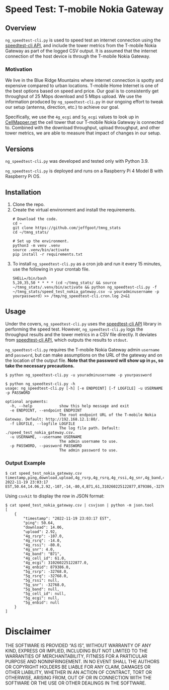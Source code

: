 # Speed Test: T-mobile Nokia Gateway
## Overview
`ng_speedtest-cli.py` is used to speed test an internet connection using the [speedtest-cli API](https://github.com/sivel/speedtest-cli), and include the tower metrics from the T-mobile Nokia Gateway as part of the logged CSV output. It is assumed that the internet connection of the host device is through the T-mobile Nokia Gateway.

### Motivation
We live in the Blue Ridge Mountains where internet connection is spotty and expensive compared to urban locations. T-mobile Home Internet is one of the best options based on speed and price. Our goal is to consistently get throughput of 25 Mbps download and 5 Mbps upload. We use the information produced by `ng_speedtest-cli.py` in our ongoing effort to tweak our setup (antenna, direction, etc.) to achieve our goal. 

Specifically, we use the ``4g_ecgi`` and ``5g_ecgi`` values to look up in [CellMapper.net](https://www.cellmapper.net/) the cell tower that our T-mobile Nokia Gateway is connected to. Combined with the download throughput, upload throughput, and other tower metrics, we are able to measure that impact of changes in our setup.

## Versions
`ng_speedtest-cli.py` was developed and tested only with Python 3.9. 

`ng_speedtest-cli.py` is deployed and runs on a Raspberry Pi 4 Model B with Raspberry Pi OS.

## Installation
1. Clone the repo.
2. Create the virtual environment and install the requirements.
   ```shell
   # Download the code.
   cd ~
   git clone https://github.com/jeffgoot/tmng_stats
   cd ~/tmng_stats/
   
   # Set up the environment.
   python3 -m venv .venv
   source .venv/bin/activate   
   pip install -r requirements.txt
   ```
3. To install `ng_speedtest-cli.py` as a cron job and run it every 15 minutes, use the following in your crontab file. 
   ```
   SHELL=/bin/bash
   5,20,35,50 * * * * (cd ~/tmng_stats/ && source ~/tmng_stats/.venv/bin/activate && python ng_speedtest-cli.py -f ~/tmng_stats/speed_test_nokia_gateway.csv -u youradminusername -p yourpassword) >> /tmp/ng_speedtest-cli.cron.log 2>&1
   ```

## Usage
Under the covers, `ng_speedtest-cli.py` uses the [speedtest-cli API](https://github.com/sivel/speedtest-cli) library in performing the speed test. However, `ng_speedtest-cli.py` logs the throughput results and the tower metrics in a CSV file directly. It deviates from [speedtest-cli API](https://github.com/sivel/speedtest-cli), which outputs the results to ``stdout``.

``ng_speedtest-cli.py`` requires the T-mobile Nokia Gateway admin ``username`` and ``password``, but can make assumptions on the URL of the gateway and on the location of the output file. **Note that the password will show up in `ps`, so take the necessary precautions.** 
```shell
$ python ng_speedtest-cli.py -u youradminusername -p yourpassword
```

```shell
$ python ng_speedtest-cli.py -h
usage: ng_speedtest-cli.py [-h] [-e ENDPOINT] [-f LOGFILE] -u USERNAME -p PASSWORD

optional arguments:
  -h, --help            show this help message and exit
  -e ENDPOINT, --endpoint ENDPOINT
                        The root endpoint URL of the T-mobile Nokia Gateway. Default: http://192.168.12.1:80/.
  -f LOGFILE, --logfile LOGFILE
                        The log file path. Default: ./speed_test_nokia_gateway.csv.
  -u USERNAME, --username USERNAME
                        The admin username to use.
  -p PASSWORD, --password PASSWORD
                        The admin password to use.
```
### Output Example
```shell
$ cat speed_test_nokia_gateway.csv
timestamp,ping,download,upload,4g_rsrp,4g_rsrq,4g_rssi,4g_snr,4g_band,4g_cell_id,4g_ecgi,4g_enbid,5g_rsrp,5g_rsrq,5g_rssi,5g_snr,5g_band,5g_cell_id,5g_ecgi,5g_enbid
2022-11-19 23:03:17 EST,50.64,14.06,2.92,-107,-14,-80,4,B71,61,310260225122877,879386,-32768,-32768,,-32768,,,,
```
Using ``csvkit`` to display the row in JSON format:
```shell
$ cat speed_test_nokia_gateway.csv | csvjson | python -m json.tool
[
    {
        "timestamp": "2022-11-19 23:03:17 EST",
        "ping": 50.64,
        "download": 14.06,
        "upload": 2.92,
        "4g_rsrp": -107.0,
        "4g_rsrq": -14.0,
        "4g_rssi": -80.0,
        "4g_snr": 4.0,
        "4g_band": "B71",
        "4g_cell_id": 61.0,
        "4g_ecgi": 310260225122877.0,
        "4g_enbid": 879386.0,
        "5g_rsrp": -32768.0,
        "5g_rsrq": -32768.0,
        "5g_rssi": null,
        "5g_snr": -32768.0,
        "5g_band": null,
        "5g_cell_id": null,
        "5g_ecgi": null,
        "5g_enbid": null
    }
]
```


# Disclaimer
THE SOFTWARE IS PROVIDED “AS IS”, WITHOUT WARRANTY OF ANY KIND, EXPRESS OR IMPLIED, INCLUDING BUT NOT LIMITED TO THE WARRANTIES OF MERCHANTABILITY, FITNESS FOR A PARTICULAR PURPOSE AND NONINFRINGEMENT. IN NO EVENT SHALL THE AUTHORS OR COPYRIGHT HOLDERS BE LIABLE FOR ANY CLAIM, DAMAGES OR OTHER LIABILITY, WHETHER IN AN ACTION OF CONTRACT, TORT OR OTHERWISE, ARISING FROM, OUT OF OR IN CONNECTION WITH THE SOFTWARE OR THE USE OR OTHER DEALINGS IN THE SOFTWARE.